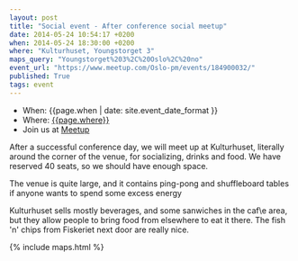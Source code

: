 ```yaml
---
layout: post
title: "Social event - After conference social meetup"
date: 2014-05-24 10:54:17 +0200
when: 2014-05-24 18:30:00 +0200
where: "Kulturhuset, Youngstorget 3"
maps_query: "Youngstorget%203%2C%20Oslo%2C%20no"
event_url: "https://www.meetup.com/Oslo-pm/events/184900032/"
published: True
tags: event
---
```


* When: {{page.when | date: site.event_date_format }}
* Where: [{{page.where}}]({{site.maps_url}}{{page.maps_query}})
* Join us at [Meetup]({{page.event_url}})

After a successful conference day, we will meet up at Kulturhuset, literally around the corner of the venue, for socializing, drinks and food. We have reserved 40 seats, so we should have enough space.

The venue is quite large, and it contains ping-pong and shuffleboard tables if anyone wants to spend some excess energy

Kulturhuset sells mostly beverages, and some sanwiches in the caf\e area, but they allow people to bring food from elsewhere to eat it there. The fish &#39;n&#39; chips from Fiskeriet next door are really nice.

{% include maps.html %}
